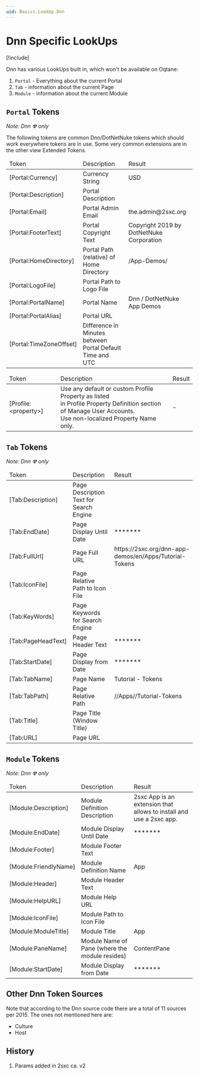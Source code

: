 ```yaml
---
uid: Basics.LookUp.Dnn
---
```


# Dnn Specific LookUps

[!include[](~/basics/stack/_shared-float-summary.md)]
<style>.context-box-summary .lookup-sources { visibility: visible; } </style>

Dnn has various LookUps built in, which won't be available on Oqtane:

1. `Portal` - Everything about the current Portal
1. `Tab` - information about the current Page
1. `Module` - information about the current Module

## `Portal` Tokens

_Note: Dnn ☢ only_

The following tokens are common Dnn/DotNetNuke tokens which should work everywhere tokens are in use. Some very common extensions are in the other view Extended Tokens.

<table summary="" border="0" cellpadding="2" cellspacing="3" width="100%">
    <thead>
        <tr>
            <td>Token</td>
            <td>Description</td>
            <td>Result</td>
        </tr>
    </thead>
    <tr>
        <td>&#91;Portal:Currency]</td>
        <td>Currency String</td>
        <td>USD</td>
    </tr>
    <tr>
        <td>&#91;Portal:Description]</td>
        <td>Portal Description</td>
        <td></td>
    </tr>
    <tr>
        <td>&#91;Portal:Email]</td>
        <td>Portal Admin Email</td>
        <td>the.admin@2sxc.org</td>
    </tr>
    <tr>
        <td>&#91;Portal:FooterText]</td>
        <td>Portal Copyright Text</td>
        <td>Copyright 2019 by DotNetNuke Corporation</td>
    </tr>
    <tr>
        <td>&#91;Portal:HomeDirectory]</td>
        <td>Portal Path (relative) of Home Directory</td>
        <td>/App-Demos/</td>
    </tr>
    <tr>
        <td>&#91;Portal:LogoFile]</td>
        <td>Portal Path to Logo File</td>
        <td></td>
    </tr>
    <tr>
        <td>&#91;Portal:PortalName]</td>
        <td>Portal Name</td>
        <td>Dnn / DotNetNuke App Demos</td>
    </tr>
    <tr>
        <td>&#91;Portal:PortalAlias]</td>
        <td>Portal URL</td>
        <td></td>
    </tr>
    <tr>
        <td>&#91;Portal:TimeZoneOffset]</td>
        <td>Difference in Minutes between Portal Default Time and UTC</td>
        <td></td>
    </tr>
</table>


<table summary="" border="0" cellpadding="2" cellspacing="3" width="100%">
    <thead>
        <tr>
            <td>Token</td>
            <td>Description</td>
            <td>Result</td>
        </tr>
    </thead>
    <tr>
        <td>&#91;Profile:&lt;property&gt;]</td>
        <td>Use any default or custom Profile Property as listed <br>in Profile Property Definition section of Manage User Accounts. <br>Use non-localized Property Name only.</td>
        <td>-</td>
    </tr>
</table>

## `Tab` Tokens

_Note: Dnn ☢ only_

<table summary="" border="0" cellpadding="2" cellspacing="3" width="100%">
    <thead>
        <tr>
            <td>Token</td>
            <td>Description</td>
            <td>Result</td>
        </tr>
    </thead>
    <tr>
        <td>&#91;Tab:Description]</td>
        <td>Page Description Text for Search Engine</td>
        <td></td>
    </tr>
    <tr>
        <td>&#91;Tab:EndDate]</td>
        <td>Page Display Until Date</td>
        <td>*******</td>
    </tr>
    <tr>
        <td>&#91;Tab:FullUrl]</td>
        <td>Page Full URL</td>
        <td>https://2sxc.org/dnn-app-demos/en/Apps/Tutorial-Tokens</td>
    </tr>
    <tr>
        <td>&#91;Tab:IconFile]</td>
        <td>Page Relative Path to Icon File</td>
        <td></td>
    </tr>
    <tr>
        <td>&#91;Tab:KeyWords]</td>
        <td>Page Keywords for Search Engine</td>
        <td></td>
    </tr>
    <tr>
        <td>&#91;Tab:PageHeadText]</td>
        <td>Page Header Text</td>
        <td>*******</td>
    </tr>
    <tr>
        <td>&#91;Tab:StartDate]</td>
        <td>Page Display from Date</td>
        <td>*******</td>
    </tr>
    <tr>
        <td>&#91;Tab:TabName]</td>
        <td>Page Name</td>
        <td>Tutorial - Tokens</td>
    </tr>
    <tr>
        <td>&#91;Tab:TabPath]</td>
        <td>Page Relative Path</td>
        <td>//Apps//Tutorial-Tokens</td>
    </tr>
    <tr>
        <td>&#91;Tab:Title]</td>
        <td>Page Title (Window Title)</td>
        <td></td>
    </tr>
    <tr>
        <td>&#91;Tab:URL]</td>
        <td>Page URL</td>
        <td></td>
    </tr>
</table>

## `Module` Tokens

_Note: Dnn ☢ only_

<table summary="" border="0" cellpadding="2" cellspacing="3" width="100%">
    <thead>
        <tr>
            <td>Token</td>
            <td>Description</td>
            <td>Result</td>
        </tr>
    </thead>
    <tr>
        <td>&#91;Module:Description]</td>
        <td>Module Definition Description</td>
        <td>2sxc App is an extension that allows to install and use a 2sxc app.</td>
    </tr>
    <tr>
        <td>&#91;Module:EndDate]</td>
        <td>Module Display Until Date</td>
        <td>*******</td>
    </tr>
    <tr>
        <td>&#91;Module:Footer]</td>
        <td>Module Footer Text</td>
        <td></td>
    </tr>
    <tr>
        <td>&#91;Module:FriendlyName]</td>
        <td>Module Definition Name</td>
        <td> App</td>
    </tr>
    <tr>
        <td>&#91;Module:Header]</td>
        <td>Module Header Text</td>
        <td></td>
    </tr>
    <tr>
        <td>&#91;Module:HelpURL]</td>
        <td>Module Help URL</td>
        <td></td>
    </tr>
    <tr>
        <td>&#91;Module:IconFile]</td>
        <td>Module Path to Icon File</td>
        <td></td>
    </tr>
    <tr>
        <td>&#91;Module:ModuleTitle]</td>
        <td>Module Title</td>
        <td>App</td>
    </tr>
    <tr>
        <td>&#91;Module:PaneName]</td>
        <td>Module Name of Pane (where the module resides)</td>
        <td>ContentPane</td>
    </tr>
    <tr>
        <td>&#91;Module:StartDate]</td>
        <td>Module Display from Date</td>
        <td>*******</td>
    </tr>
</table>



## Other Dnn Token Sources

Note that according to the Dnn source code there are a total of 11 sources per 2015. The ones not mentioned here are: 

* Culture
* Host


## History

1. Params added in 2sxc ca. v2


